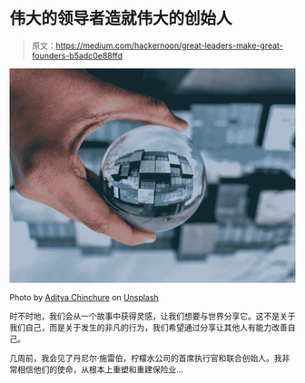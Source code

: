 # 伟大的领导者造就伟大的创始人

> 原文：<https://medium.com/hackernoon/great-leaders-make-great-founders-b5adc0e88ffd>

![](img/cb267e45af0f1bf326e073aef0ee8f15.png)

Photo by [Aditya Chinchure](https://unsplash.com/photos/i9gR_dz_xzU?utm_source=unsplash&utm_medium=referral&utm_content=creditCopyText) on [Unsplash](https://unsplash.com/search/photos/crystal-ball-hand?utm_source=unsplash&utm_medium=referral&utm_content=creditCopyText)

时不时地，我们会从一个故事中获得灵感，让我们想要与世界分享它。这不是关于我们自己，而是关于发生的非凡的行为，我们希望通过分享让其他人有能力改善自己。

几周前，我会见了丹尼尔·施雷伯，柠檬水公司的首席执行官和联合创始人。我非常相信他们的使命，从根本上重塑和重建保险业…